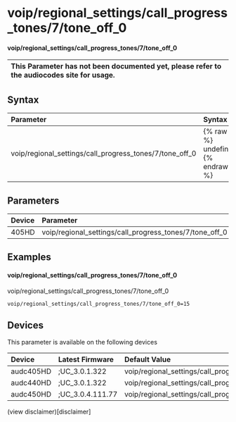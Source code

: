 ﻿---
description: voip/regional_settings/call_progress_tones/7/tone_off_0
search: false
---

# voip/regional_settings/call_progress_tones/7/tone_off_0

#### voip/regional_settings/call_progress_tones/7/tone_off_0


| This Parameter has not been documented yet, please refer to the audiocodes site for usage.  |
| :--- |

## Syntax
| Parameter | Syntax |
| :--- | :--- |
|voip/regional_settings/call_progress_tones/7/tone_off_0 | {% raw %} undefined {% endraw %} |

## Parameters
|Device|Parameter|value|Description|
|:---|:---|:---|:---|
| 405HD | voip/regional_settings/call_progress_tones/7/tone_off_0 |  |  |

## Examples
#### voip/regional_settings/call_progress_tones/7/tone_off_0

voip/regional_settings/call_progress_tones/7/tone_off_0

```
voip/regional_settings/call_progress_tones/7/tone_off_0=15
```

## Devices
This parameter is available on the following devices

| Device | Latest Firmware | Default Value |
|:---|:---|:---|
| audc405HD | ;UC_3.0.1.322 | voip/regional_settings/call_progress_tones/7/tone_off_0=15 
| audc440HD | ;UC_3.0.1.322 | voip/regional_settings/call_progress_tones/7/tone_off_0=15 
| audc450HD | ;UC_3.0.4.111.77 | voip/regional_settings/call_progress_tones/7/tone_off_0=15 

(view disclaimer)[disclaimer]
